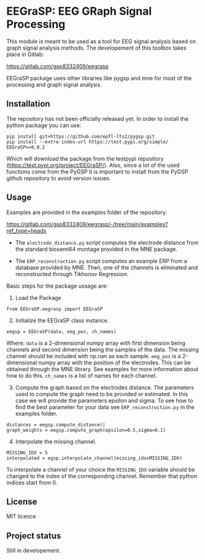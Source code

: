 # EEGraSP: EEG GRaph Signal Processing

This module is meant to be used as a tool for EEG signal analysis based on graph signal analysis methods. The developement of this toolbox takes place in Gitlab:

https://gitlab.com/gsp8332409/eegrasp

EEGraSP package uses other libraries like pygsp and mne for most of the processing and graph signal analysis.

## Installation

The repository has not been officially released yet. In order to install the python package you can use:

```
pip install git+https://github.com/epfl-lts2/pygsp.git
pip install --extra-index-url https://test.pypi.org/simple/ EEGraSP==0.0.2
```

Which will download the package from the testpypi repository (https://test.pypi.org/project/EEGraSP/). Also, since a lot of the used functions come from the PyGSP it is important to install from the PyGSP github repository to avoid version issues.

## Usage

Examples are provided in the examples folder of the repository:

https://gitlab.com/gsp8332409/eegrasp/-/tree/main/examples?ref_type=heads

* The ```electrode_distance.py``` script computes the electrode distance from the standard biosemi64 montage provided in the MNE package.

* The ```ERP_reconstruction.py``` script computes an example ERP from a database provided by MNE. Then, one of the channels is eliminated and reconstructed through Tikhonov Regression. 

Basic steps for the package ussage are:

1. Load the Package

```
from EEGraSP.eegrasp import EEGraSP
```

2. Initialize the EEGraSP class instance.

```
eegsp = EEGraSP(data, eeg_pos, ch_names)
```

Where:
```data``` is a 2-dimensional numpy array with first dimension being channels and second dimension being the samples of the data. The missing channel should be included with np.nan as each sample.
```eeg_pos``` is a 2-dimensional numpy array with the position of the electrodes. This can be obtained through the MNE library. See examples for more information about how to do this.
```ch_names``` is a list of names for each channel. 

3. Compute the graph based on the electrodes distance. The parameters used to compute the graph need to be provided or estimated. In this case we will provide the parameters epsilon and sigma. To see how to find the best parameter for your data see ```ERP_reconstruction.py``` in the examples folder.

```
distances = eegsp.compute_distance()
graph_weights = eegsp.compute_graph(epsilon=0.5,sigma=0.1)
```

4. Interpolate the missing channel.

```
MISSING_IDX = 5
interpolated = egsp.interpolate_channel(missing_idx=MISSING_IDX)
```

To interpolate a channel of your choice the ```MISSING_IDX``` variable should be changed to the index of the corresponding channel. Remember that python indices start from 0.

## License
MIT licence

## Project status
Still in developement.
